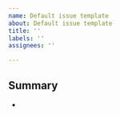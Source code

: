 ```yaml
---
name: Default issue template
about: Default issue template
title: ''
labels: ''
assignees: ''

---
```


## Summary

-
